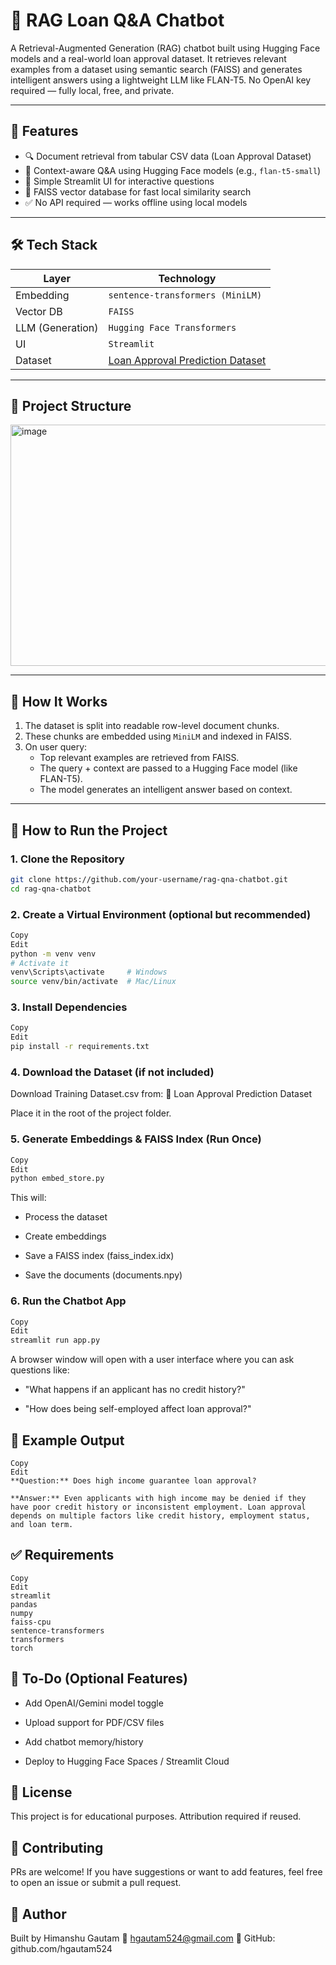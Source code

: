 # 💬 RAG Loan Q&A Chatbot

A Retrieval-Augmented Generation (RAG) chatbot built using Hugging Face models and a real-world loan approval dataset. It retrieves relevant examples from a dataset using semantic search (FAISS) and generates intelligent answers using a lightweight LLM like FLAN-T5. No OpenAI key required — fully local, free, and private.

---

## 📌 Features

- 🔍 Document retrieval from tabular CSV data (Loan Approval Dataset)
- 🧠 Context-aware Q&A using Hugging Face models (e.g., `flan-t5-small`)
- 💬 Simple Streamlit UI for interactive questions
- 💾 FAISS vector database for fast local similarity search
- ✅ No API required — works offline using local models

---

## 🛠 Tech Stack

| Layer           | Technology                          |
|----------------|--------------------------------------|
| Embedding       | `sentence-transformers (MiniLM)`     |
| Vector DB       | `FAISS`                              |
| LLM (Generation)| `Hugging Face Transformers`          |
| UI              | `Streamlit`                          |
| Dataset         | [Loan Approval Prediction Dataset](https://www.kaggle.com/datasets/sonalisingh1411/loan-approval-prediction) |

---

## 📁 Project Structure

<img width="709" height="386" alt="image" src="https://github.com/user-attachments/assets/9e475e34-c915-45b9-922d-62e9c1831c28" />


---

## 🧠 How It Works

1. The dataset is split into readable row-level document chunks.
2. These chunks are embedded using `MiniLM` and indexed in FAISS.
3. On user query:
   - Top relevant examples are retrieved from FAISS.
   - The query + context are passed to a Hugging Face model (like FLAN-T5).
   - The model generates an intelligent answer based on context.

---

## 🚀 How to Run the Project

### 1. Clone the Repository

```bash
git clone https://github.com/your-username/rag-qna-chatbot.git
cd rag-qna-chatbot
```

### 2. Create a Virtual Environment (optional but recommended)
```bash
Copy
Edit
python -m venv venv
# Activate it
venv\Scripts\activate     # Windows
source venv/bin/activate  # Mac/Linux
```
### 3. Install Dependencies
```bash
Copy
Edit
pip install -r requirements.txt
```
### 4. Download the Dataset (if not included)
Download Training Dataset.csv from:
🔗 Loan Approval Prediction Dataset

Place it in the root of the project folder.

### 5. Generate Embeddings & FAISS Index (Run Once)
```bash
Copy
Edit
python embed_store.py
```
This will:

- Process the dataset

- Create embeddings

- Save a FAISS index (faiss_index.idx)

- Save the documents (documents.npy)

### 6. Run the Chatbot App
```bash
Copy
Edit
streamlit run app.py
```
A browser window will open with a user interface where you can ask questions like:

- "What happens if an applicant has no credit history?"

- "How does being self-employed affect loan approval?"

## 🧠 Example Output
```pgsql
Copy
Edit
**Question:** Does high income guarantee loan approval?

**Answer:** Even applicants with high income may be denied if they have poor credit history or inconsistent employment. Loan approval depends on multiple factors like credit history, employment status, and loan term.
```

## ✅ Requirements
```text
Copy
Edit
streamlit
pandas
numpy
faiss-cpu
sentence-transformers
transformers
torch
```
## 📌 To-Do (Optional Features)
 - Add OpenAI/Gemini model toggle

 - Upload support for PDF/CSV files

 - Add chatbot memory/history

 - Deploy to Hugging Face Spaces / Streamlit Cloud

## 📜 License
This project is for educational purposes. Attribution required if reused.

## 🤝 Contributing
PRs are welcome! If you have suggestions or want to add features, feel free to open an issue or submit a pull request.

## 👤 Author
Built by Himanshu Gautam
📧 hgautam524@gmail.com
🔗 GitHub: github.com/hgautam524

